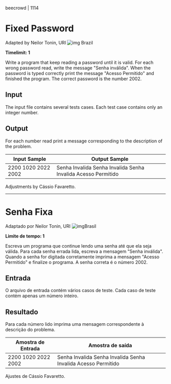 beecrowd | 1114

# Fixed Password

Adapted by Neilor Tonin, URI ![img](https://resources.beecrowd.com.br/gallery/images/flags/br.gif) Brazil

**Timelimit: 1**

Write a program that keep reading a password until it is valid. For each wrong password read, write the message "Senha inválida". When the password is typed correctly print the message "Acesso Permitido" and finished the program. The correct password is the number 2002.

## Input

The input file contains several tests cases. Each test case contains only an integer number.

## Output

For each number read print a message corresponding to the description of the problem.

| Input Sample        | Output Sample                                                |
| ------------------- | ------------------------------------------------------------ |
| 2200 1020 2022 2002 | Senha Invalida Senha Invalida Senha Invalida Acesso Permitido |

Adjustments by Cássio Favaretto.

___________

# Senha Fixa

Adaptado por Neilor Tonin, URI ![img](https://resources.beecrowd.com.br/gallery/images/flags/br.gif)Brasil

**Limite de tempo: 1**

Escreva um programa que continue lendo uma senha até que ela seja válida. Para cada senha errada lida, escreva a mensagem "Senha inválida". Quando a senha for digitada corretamente imprima a mensagem "Acesso Permitido" e finalize o programa. A senha correta é o número 2002.

## Entrada

O arquivo de entrada contém vários casos de teste. Cada caso de teste contém apenas um número inteiro.

## Resultado

Para cada número lido imprima uma mensagem correspondente à descrição do problema.

| Amostra de Entrada  | Amostra de saída                                             |
| ------------------- | ------------------------------------------------------------ |
| 2200 1020 2022 2002 | Senha Invalida Senha Invalida Senha Invalida Acesso Permitido |

Ajustes de Cássio Favaretto.
